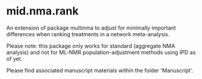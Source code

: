 # mid.nma.rank
An extension of package multinma to adjust for minimally important differences when ranking treatments in a network meta-analysis.

Please note: this package only works for standard (aggregate NMA analysis) and not for ML-NMR population-adjustment methods using IPD as of yet.

Please find associated manuscript materials within the folder 'Manuscript'.
